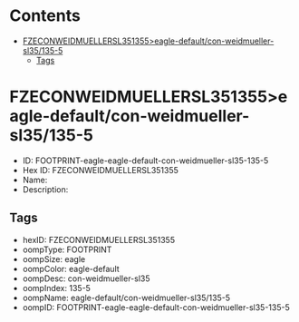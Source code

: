 



Contents
========

* [FZECONWEIDMUELLERSL351355>eagle-default/con-weidmueller-sl35/135-5](#fzeconweidmuellersl351355eagle-defaultcon-weidmueller-sl35135-5)
	* [Tags](#tags)

# FZECONWEIDMUELLERSL351355>eagle-default/con-weidmueller-sl35/135-5

- ID: FOOTPRINT-eagle-eagle-default-con-weidmueller-sl35-135-5
- Hex ID: FZECONWEIDMUELLERSL351355
- Name: 
- Description: 

## Tags

- hexID: FZECONWEIDMUELLERSL351355
- oompType: FOOTPRINT
- oompSize: eagle
- oompColor: eagle-default
- oompDesc: con-weidmueller-sl35
- oompIndex: 135-5
- oompName: eagle-default/con-weidmueller-sl35/135-5
- oompID: FOOTPRINT-eagle-eagle-default-con-weidmueller-sl35-135-5
